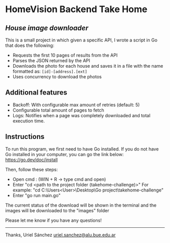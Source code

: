 # HomeVision Backend Take Home
## _House image downloader_

This is a small project in which given a specific API, I wrote a script in Go that does the following:

- Requests the first 10 pages of results from the API
- Parses the JSON returned by the API
- Downloads the photo for each house and saves it in a file with the name formatted as: `[id]-[address].[ext]`
- Uses concurrency to download the photos


## Additional features

- Backoff: With configurable max amount of retries (default: 5)
- Configurable total amount of pages to fetch
- Logs: Notifies when a page was completely downloaded and total execution time.

## Instructions

To run this program, we first need to have Go installed. If you do not have Go installed in your computer, you can go the link below:
https://go.dev/doc/install

Then, follow these steps:

- Open cmd : (WIN + R -> type cmd and open)
- Enter "cd <path to the project folder (takehome-challenge)>" For example: "cd C:\Users\<User>\Desktop\Go project\takehome-challenge"
- Enter "go run main.go"

The current status of the download will be shown in the terminal and the images will be downloaded to the "images" folder

Please let me know if you have any questions!

----
Thanks,
Uriel Sánchez
uriel.sanchez@alu.bue.edu.ar
